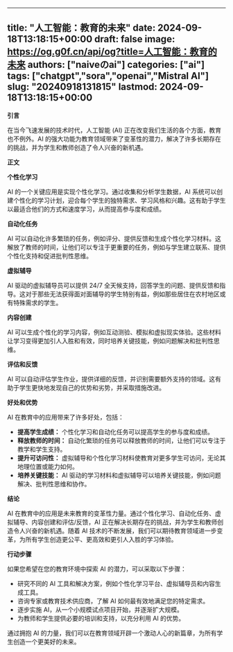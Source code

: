
---
title: "人工智能：教育的未来"
date: 2024-09-18T13:18:15+00:00
draft: false
image: https://og.g0f.cn/api/og?title=人工智能：教育的未来
authors: ["naiveのai"]
categories: ["ai"]
tags: ["chatgpt","sora","openai","Mistral AI"]
slug: "20240918131815"
lastmod: 2024-09-18T13:18:15+00:00
---
**引言**

在当今飞速发展的技术时代，人工智能 (AI) 正在改变我们生活的各个方面，教育也不例外。AI 的强大功能为教育领域带来了变革性的潜力，解决了许多长期存在的挑战，并为学生和教师创造了令人兴奋的新机遇。

**正文**

**个性化学习**

AI 的一个关键应用是实现个性化学习。通过收集和分析学生数据，AI 系统可以创建个性化的学习计划，迎合每个学生的独特需求、学习风格和兴趣。这有助于学生以最适合他们的方式和速度学习，从而提高参与度和成绩。

**自动化任务**

AI 可以自动化许多繁琐的任务，例如评分、提供反馈和生成个性化学习材料。这解放了教师的时间，让他们可以专注于更重要的任务，例如与学生建立联系、提供个性化支持和促进批判性思维。

**虚拟辅导**

AI 驱动的虚拟辅导员可以提供 24/7 全天候支持，回答学生的问题、提供反馈和指导。这对于那些无法获得面对面辅导的学生特别有益，例如那些居住在农村地区或有特殊需求的学生。

**内容创建**

AI 可以生成个性化的学习内容，例如互动测验、模拟和虚拟现实体验。这些材料让学习变得更加引人入胜和有效，同时培养关键技能，例如问题解决和批判性思维。

**评估和反馈**

AI 可以自动评估学生作业，提供详细的反馈，并识别需要额外支持的领域。这有助于学生更快地发现自己的优势和劣势，并采取措施改进。

**好处和优势**

AI 在教育中的应用带来了许多好处，包括：

- **提高学生成绩：** 个性化学习和自动化任务可以提高学生的参与度和成绩。
- **释放教师的时间：** 自动化繁琐的任务可以释放教师的时间，让他们可以专注于教学和学生支持。
- **提升可访问性：** 虚拟辅导和个性化学习材料使教育对更多学生可访问，无论其地理位置或能力如何。
- **培养关键技能：** AI 驱动的学习材料和虚拟辅导可以培养关键技能，例如问题解决、批判性思维和协作。

**结论**

AI 在教育中的应用是未来教育的变革性力量。通过个性化学习、自动化任务、虚拟辅导、内容创建和评估/反馈，AI 正在解决长期存在的挑战，并为学生和教师创造令人兴奋的新机遇。随着 AI 技术的不断发展，我们可以期待教育领域进一步变革，为所有学生创造更公平、更高效和更引人入胜的学习体验。

**行动步骤**

如果您希望在您的教育环境中探索 AI 的潜力，可以采取以下步骤：

- 研究不同的 AI 工具和解决方案，例如个性化学习平台、虚拟辅导员和内容生成工具。
- 咨询专家或教育技术供应商，了解 AI 如何最有效地满足您的特定需求。
- 逐步实施 AI，从一个小规模试点项目开始，并逐渐扩大规模。
- 为教师和学生提供必要的培训和支持，以充分利用 AI 的优势。

通过拥抱 AI 的力量，我们可以在教育领域开辟一个激动人心的新篇章，为所有学生创造一个更美好的未来。